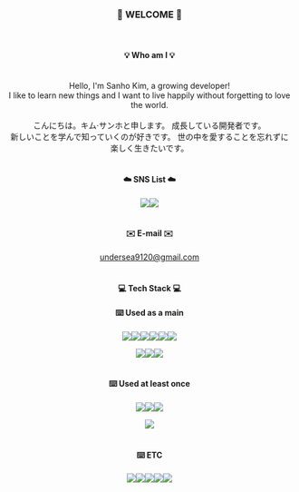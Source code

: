 
<div align="center">

### 👋 WELCOME 👋
<br>

#### 💡 Who am I 💡
<br>
Hello, I'm Sanho Kim, a growing developer!<br>
I like to learn new things and I want to live happily without forgetting to love the world.
<br>
<br>
こんにちは。キム·サンホと申します。 成長している開発者です。 <br>
新しいことを学んで知っていくのが好きです。 世の中を愛することを忘れずに楽しく生きたいです。
<br>
<br>


#### ☁️ SNS List ☁️
<a href="https://www.notion.so/fromsanho/0abf74dd7f3247e083dacbb737b5b4ff" target="_blank"><img src="https://img.shields.io/badge/Notion-000000?style=flat-square&logo=Notion&logoColor=white"/></a><a href="https://blog.naver.com/undersea__" target="_blank"><img src="https://img.shields.io/badge/Blog-03C75A?style=flat-square&logo=Naver&logoColor=white"/></a>
<br>
<br>


#### ✉️ E-mail ✉️
undersea9120@gmail.com
<br>
<br>



#### 💻  Tech Stack 💻


#### ⌨️ Used as a main


<img src="https://img.shields.io/badge/JAVA-007396?style=flat-square&logo=java&logoColor=white"><img src="https://img.shields.io/badge/Spring-6DB33F?style=flat-square&logo=Spring&logoColor=white"><img src="https://img.shields.io/badge/SpringBoot-6DB33F?style=flat-square&logo=SpringBoot&logoColor=white"><img src="https://img.shields.io/badge/oracle-F80000?style=flat-square&logo=oracle&logoColor=white"><img src="https://img.shields.io/badge/HTML-E34F26?style=flat-square&logo=HTML5&logoColor=white"><img src="https://img.shields.io/badge/CSS-1572B6?style=flat-square&logo=CSS3&logoColor=white">


<img src="https://img.shields.io/badge/Eclipse-2C2255?style=flat-square&logo=EclipseIDE&logoColor=white"><img src="https://img.shields.io/badge/IntelliJ-000000?style=flat-square&logo=IntelliJIDEA&logoColor=white"><img src="https://img.shields.io/badge/ApacheTomcat-F8DC75?style=flat-square&logo=ApacheTomcat&logoColor=white">
<br>
<br>


#### ⌨️ Used at least once


<img src="https://img.shields.io/badge/MongoDB-47A248?style=flat-square&logo=MongoDB&logoColor=white"><img src="https://img.shields.io/badge/MySQL-4479A1?style=flat-square&logo=MySQL&logoColor=white"><img src="https://img.shields.io/badge/JavaScript-F7DF1E?style=flat-square&logo=JavaScript&logoColor=white">



<img src="https://img.shields.io/badge/VSCODE-007ACC?style=flat-square&logo=VisualStudioCode&logoColor=white">
<br>
<br>



#### ⌨️ ETC


<img src="https://img.shields.io/badge/Adobe-FF0000?style=flat-square&logo=Adobe&logoColor=white"><img src="https://img.shields.io/badge/Jira-0052CC?style=flat-square&logo=Jira&logoColor=white"><img src="https://img.shields.io/badge/Slack-4A154B?style=flat-square&logo=Slack&logoColor=white"><img src="https://img.shields.io/badge/Postman-FF6C37?style=flat-square&logo=Postman&logoColor=white"><img src="https://img.shields.io/badge/drawio-F08705?style=flat-square&logo=diagramsdotnet&logoColor=white">
<br>
<br>


</div>
